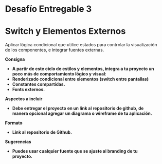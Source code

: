 # Desafío Entregable 3

# ****Switch y Elementos Externos****

Aplicar lógica condicional que utilice estados para controlar la visualización de los componentes, e integrar fuentes externas.

**Consigna**

- **A partir de este ciclo de estilos y elementos, integra a tu proyecto un poco más de comportamiento lógico y visual:**
- **Renderizado condicional entre elementos (switch entre pantallas)**
- **Constantes compartidas.**
- **Fonts externos.**

**Aspectos a incluir**

- **Debe entregar el proyecto en un link al repositorio de github, de manera opcional agregar un diagrama o wireframe de tu aplicación.**

**Formato**

- **Link al repositorio de Github.**

**Sugerencias**

- **Puedes usar cualquier fuente que se ajuste al branding de tu proyecto.**